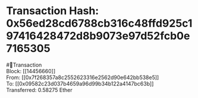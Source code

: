 
Transaction Hash: 0x56ed28cd6788cb316c48ffd925c197416428472d8b9073e97d52fcb0e7165305
====================================================================================
  
#💸Transaction  
Block: [[14456660]]  
From: [[0x7f268357a8c2552623316e2562d90e642bb538e5]]  
To: [[0x09582c23d037b4659a96d99b34b122a4147bc63b]]  
Transferred: 0.58275 Ether